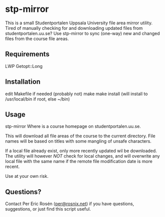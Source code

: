 # stp-mirror
This is a small Studentportalen Uppsala University file area mirror utility. Tired of manually checking for and downloading updated files from studentportalen.uu.se? Use stp-mirror to sync (one-way) new and changed files from the course file areas.

Requirements
------------
LWP
Getopt::Long


Installation
------------
edit Makefile if needed (probably not)
make
make install (will install to /usr/local/bin if root, else ~/bin)

Usage
-----
stp-mirror <url>
Where <url> is a course homepage on studentportalen.uu.se.

This will download all file areas of the course to the current directory.
File names will be based on titles with some mangling of unsafe characters.

If a local file already exist, only more recently updated wil be downloaded.
The utility will however *NOT* check for local changes, and will overwrite any local file with the same name if the remote file modification date is more recent.

Use at your own risk.

Questions?
----------
Contact Per Eric Rosén (per@rosnix.net)
if you have questions, suggestions, or just find this script useful.
